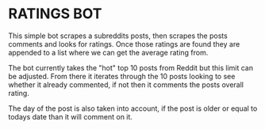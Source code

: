 # RATINGS BOT #

This simple bot scrapes a subreddits posts, then scrapes the posts comments and looks for ratings. Once those ratings are found they are appended to a list where we can get the average rating from.

The bot currently takes the "hot" top 10 posts from Reddit but this limit can be adjusted. From there it iterates through the 10 posts looking to see whether it already commented, if not then it comments the posts overall rating.

The day of the post is also taken into account, if the post is older or equal to todays date than it will comment on it.
